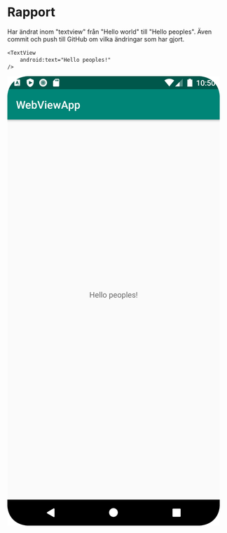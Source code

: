
# Rapport

Har ändrat inom "textview" från "Hello world" till "Hello peoples". Även commit och push till GitHub om vilka ändringar som har gjort.

```
<TextView
    android:text="Hello peoples!"
/>
```

![](uppgift1.png)


